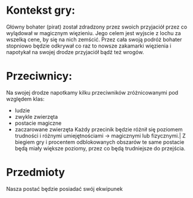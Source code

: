  # Kontekst gry:

Główny bohater (pirat) został zdradzony przez swoich przyjaciół przez co wylądował w magicznym więzieniu.
Jego celem jest wyjscie z lochu za wszelką cene, by się na nich zemścić. Przez cała swoją podróż bohater stopniowo będzie odkrywał co raz to nowsze zakamarki więzienia i napotykał na swojej drodze przyjaciół bądź też wrogów.

# Przeciwnicy:
  Na swojej drodze napotkamy kilku przeciwników zróżnicowanymi pod względem klas:
 - ludzie
 - zwykle zwierzęta
 - postacie magiczne
 - zaczarowane zwierzęta
  Każdy przecinik będzie różnił się poziomem trudności i    różnymi umiejętnościami -> magicznymi lub fizycznymi.|
  Z biegiem gry i procentem odblokowanych obszarów te same postacie będą miały większe poziomy, przez co będą trudniejsze do przejścia.

# Przedmioty
Nasza postać będzie posiadać swój ekwipunek

